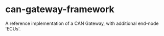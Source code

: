 # can-gateway-framework
A reference implementation of a CAN Gateway, with additional end-node 'ECUs'.
